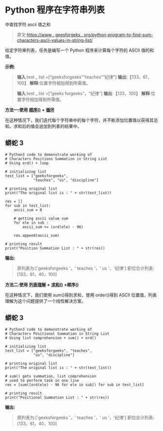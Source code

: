 # Python 程序在字符串列表

中查找字符 ascii 值之和

> 原文:[https://www . geesforgeks . org/python-program-to-find-sum-characters-ascii-values-in-string-list/](https://www.geeksforgeeks.org/python-program-to-find-the-sum-of-characters-ascii-values-in-string-list/)

给定字符串列表，任务是编写一个 Python 程序来计算每个字符的 ASCII 值的和值。

**示例:**

> **输入**:test _ list =[“geeksforgeeks”“teaches”“纪律”]
> **输出**:【133，61，100】
> **解释**:位置字符相加得到所需值。
> 
> **输入**:test _ list =[“geeks forgeeks”，“纪律”]
> **输出**:【133，100】
> **解释**:位置字符相加得到所需值。

**方法一:使用** [**顺序()**](https://www.geeksforgeeks.org/ord-function-python/) **+** [**循环**](https://www.geeksforgeeks.org/loops-in-python/)

在这种情况下，我们迭代每个字符串中的每个字符，并不断添加位置值以获得其总和。求和后的值会追加到列表的结果中。

## 蟒蛇 3

```
# Python3 code to demonstrate working of 
# Characters Positions Summation in String List
# Using ord() + loop

# initializing list
test_list = ["geeksforgeeks",
             "teaches", "us", "discipline"]

# printing original list
print("The original list is : " + str(test_list))

res = []
for sub in test_list:
    ascii_sum = 0

    # getting ascii value sum 
    for ele in sub :
        ascii_sum += (ord(ele) - 96)

    res.append(ascii_sum)

# printing result 
print("Position Summation List : " + str(res))
```

**输出:**

> 原列表为:['geeksforgeeks '，' teaches '，' us '，'纪律']
> 职位合计列表:[133，61，40，100]

**方法二:使用** [**列表理解**](https://www.geeksforgeeks.org/python-list-comprehension-and-slicing/) **+** [**求和()**](https://www.geeksforgeeks.org/sum-function-python/) **+顺序()**

在这种情况下，我们使用 sum()得到求和，使用 order()得到 ASCII 位置值，列表理解为这个问题提供了一个线性解决方案。

## 蟒蛇 3

```
# Python3 code to demonstrate working of 
# Characters Positional Summation in String List
# Using list comprehension + sum() + ord()

# initializing list
test_list = ["geeksforgeeks", "teaches", 
             "us", "discipline"]

# printing original list
print("The original list is : " + str(test_list))

# sum() gets summation, list comprehension
# used to perform task in one line 
res = [sum([ord(ele) - 96 for ele in sub]) for sub in test_list]

# printing result 
print("Positional Summation List : " + str(res))
```

**输出:**

> 原列表为:['geeksforgeeks '，' teaches '，' us '，'纪律']
> 职位合计列表:[133，61，40，100]